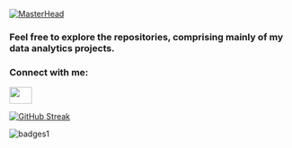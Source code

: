 [![MasterHead](https://github.com/marofrahman/marofrahman/assets/134495772/0135b33e-8655-4bfa-8faf-3adacaacf6ac
)
](https://github.com/marofrahman)

### Feel free to explore the repositories, comprising mainly of my data analytics projects.

<h3 align="left">Connect with me:</h3>
<p align="left">
<a href="https://www.linkedin.com/in/mohammadrahman2000/" target="blank"><img align="center" src="https://cdn.jsdelivr.net/npm/simple-icons@3.0.1/icons/linkedin.svg" alt="" height="30" width="40" /></a>
</p>

[![GitHub Streak](https://github-readme-streak-stats.herokuapp.com?user=marofrahman&theme=github-dark-blue&border_radius=5&card_width=500&dates=EBEBEB&ring=EB9511&border=4E00FF&hide_longest_streak=true)](https://git.io/streak-stats)

![badges1](https://dev-to-uploads.s3.amazonaws.com/uploads/articles/6n8fc8zw8pawxveffitx.png)

<!--
**marofrahman/marofrahman** is a ✨ _special_ ✨ repository because its `README.md` (this file) appears on your GitHub profile.

Here are some ideas to get you started:

- 🔭 I’m currently working on ...
- 🌱 I’m currently learning ...
- 👯 I’m looking to collaborate on ...
- 🤔 I’m looking for help with ...
- 💬 Ask me about ...
- 📫 How to reach me: ...
- 😄 Pronouns: ...
- ⚡ Fun fact: ...
-->
